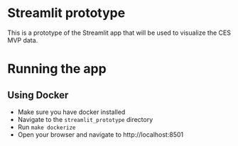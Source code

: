 # Streamlit prototype

This is a prototype of the Streamlit app that will be used to visualize the CES MVP data.

# Running the app

## Using Docker
* Make sure you have docker installed
* Navigate to the `streamlit_prototype` directory
* Run `make dockerize`
* Open your browser and navigate to http://localhost:8501
